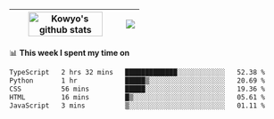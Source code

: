| <a href="https://github.com/anuraghazra/github-readme-stats"><img width="85%" src="https://github-readme-stats.vercel.app/api?username=kowyo&show_icons=true&hide_border=true&theme=transparent" alt="Kowyo's github stats" /></a> | <a href="https://github.com/anuraghazra/github-readme-stats"><img align="center" src="https://github-readme-stats.vercel.app/api/top-langs/?username=kowyo&exclude_repo=Engineering-Competition-Robot,mobile-robot&hide=c,assembly,shaderlab,hlsl,mathematica,cmake&layout=compact&hide_border=true&theme=transparent" /></a> |
| ------------- | ------------- |

📊 **This week I spent my time on**
<!--START_SECTION:waka-->

```txt
TypeScript   2 hrs 32 mins   █████████████░░░░░░░░░░░░   52.38 %
Python       1 hr            █████▒░░░░░░░░░░░░░░░░░░░   20.69 %
CSS          56 mins         █████░░░░░░░░░░░░░░░░░░░░   19.36 %
HTML         16 mins         █▒░░░░░░░░░░░░░░░░░░░░░░░   05.61 %
JavaScript   3 mins          ▒░░░░░░░░░░░░░░░░░░░░░░░░   01.11 %
```

<!--END_SECTION:waka-->
